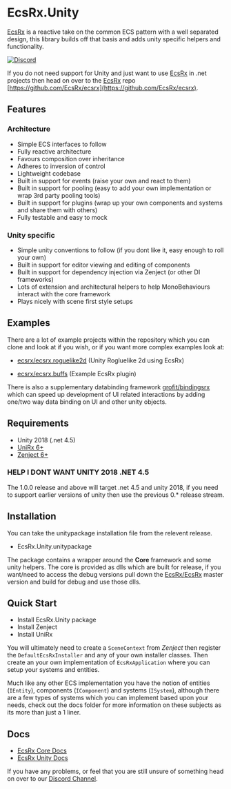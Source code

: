 # EcsRx.Unity

[EcsRx](https://github.com/EcsRx/ecsrx) is a reactive take on the common ECS pattern with a well separated design, this library builds off that basis and adds unity specific helpers and functionality.

[![Discord](https://img.shields.io/discord/488609938399297536.svg)](https://discord.gg/bS2rnGz)

If you do not need support for Unity and just want to use [EcsRx](https://github.com/EcsRx/ecsrx) in .net projects then head on over to the [EcsRx](https://github.com/EcsRx/ecsrx) repo [https://github.com/EcsRx/ecsrx](https://github.com/EcsRx/ecsrx).

## Features

### Architecture
- Simple ECS interfaces to follow
- Fully reactive architecture
- Favours composition over inheritance
- Adheres to inversion of control
- Lightweight codebase 
- Built in support for events (raise your own and react to them)
- Built in support for pooling (easy to add your own implementation or wrap 3rd party pooling tools)
- Built in support for plugins (wrap up your own components and systems and share them with others)
- Fully testable and easy to mock

### Unity specific
- Simple unity conventions to follow (if you dont like it, easy enough to roll your own)
- Built in support for editor viewing and editing of components
- Built in support for dependency injection via Zenject (or other DI frameworks)
- Lots of extension and architectural helpers to help MonoBehaviours interact with the core framework
- Plays nicely with scene first style setups

## Examples

There are a lot of example projects within the repository which you can clone and look at if you wish, or if you want more complex examples look at:

- [ecsrx/ecsrx.roguelike2d](https://github.com/ecsrx/ecsrx.roguelike2d) (Unity Rogluelike 2d using EcsRx)

- [ecsrx/ecsrx.buffs](https://github.com/ecsrx/ecsrx.buffs) (Example EcsRx plugin)

There is also a supplementary databinding framework [grofit/bindingsrx](https://github.com/grofit/bindingsrx) which can speed up development of UI related interactions by adding one/two way data binding on UI and other unity objects.

## Requirements

- Unity 2018 (.net 4.5)
- [UniRx 6+](https://github.com/neuecc/UniRx)
- [Zenject 6+](https://github.com/modesttree/Zenject)

### HELP I DONT WANT UNITY 2018 .NET 4.5

The 1.0.0 release and above will target .net 4.5 and unity 2018, if you need to support earlier versions of unity then use the previous 0.* release stream.

## Installation

You can take the unitypackage installation file from the relevent release.

- EcsRx.Unity.unitypackage

The package contains a wrapper around the **Core** framework and some unity helpers. The core is provided as dlls which are built for release, if you want/need to access the debug versions pull down the [EcsRx/EcsRx](https://github.com/EcsRx/ecsrx) master version and build for debug and use those dlls.

## Quick Start

- Install EcsRx.Unity package
- Install Zenject
- Install UniRx 

You will ultimately need to create a `SceneContext` from *Zenject* then register the `DefaultEcsRxInstaller` and any of your own installer classes. Then create an your own implementation of `EcsRxApplication` where you can setup your systems and entities.

Much like any other ECS implementation you have the notion of entities (`IEntity`), components (`IComponent`) and systems (`ISystem`), although there are a few types of systems which you can implement based upon your needs, check out the docs folder for more information on these subjects as its more than just a 1 liner.

## Docs

- [EcsRx Core Docs](https://github.com/EcsRx/ecsrx/tree/master/docs)
- [EcsRx Unity Docs](/docs)

If you have any problems, or feel that you are still unsure of something head on over to our [Discord Channel](https://discord.gg/bS2rnGz).
